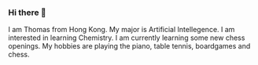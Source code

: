 ### Hi there 👋
I am Thomas from Hong Kong. My major is Artificial Intellegence.
I am interested in learning Chemistry. I am currently learning some new chess openings. My hobbies are playing the piano, table tennis, boardgames and chess.

<!--
**ThomasAIST/ThomasAIST** is a ✨ _special_ ✨ repository because its `README.md` (this file) appears on your GitHub profile.

Here are some ideas to get you started:

- 🔭 I’m currently working on ...
- 🌱 I’m currently learning ...
- 👯 I’m looking to collaborate on ...
- 🤔 I’m looking for help with ...
- 💬 Ask me about ...
- 📫 How to reach me: ...
- 😄 Pronouns: ...
- ⚡ Fun fact: ...
-->
